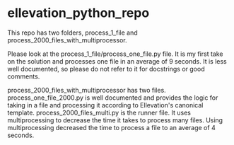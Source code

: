 # ellevation_python_repo

This repo has two folders, process_1_file and process_2000_files_with_multiprocessor. 

Please look at the process_1_file/process_one_file.py file. It is my first take on the solution and processes
one file in an average of 9 seconds. It is less well documented, so please do not refer to it for docstrings or
good comments.

process_2000_files_with_multiprocessor has two files. process_one_file_2000.py is well documented and provides
the logic for taking in a file and processing it according to Ellevation's canonical template. 
process_2000_files_multi.py is the runner file. It uses multiprocessing to decrease the time it takes to 
process many files. Using multiprocessing decreased the time to process a file to an average of 4 seconds.
